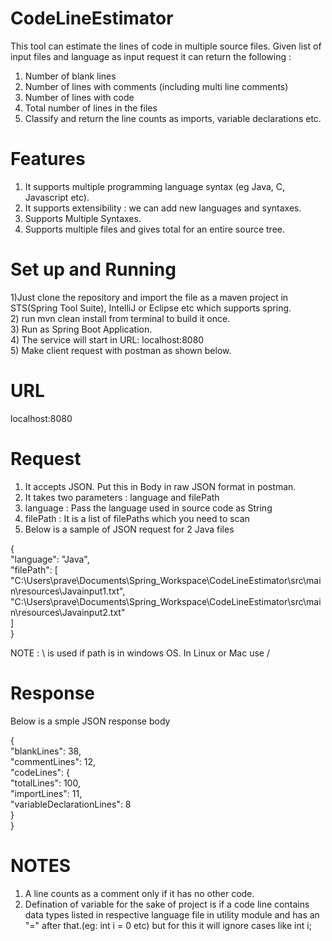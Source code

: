 # CodeLineEstimator
This tool can estimate the lines of code in multiple source files. Given list of input files and language as input request it can return the following :  
1) Number of blank lines
2) Number of lines with comments (including multi line comments)
3) Number of lines with code
4) Total number of lines in the files
5) Classify and return the line counts as imports, variable declarations etc.

# Features
1) It supports multiple programming language syntax (eg Java, C, Javascript etc).
2) It supports extensibility : we can add new languages and syntaxes.
3) Supports Multiple Syntaxes.
4) Supports multiple files and gives total for an entire source tree.

# Set up and Running
1)Just clone the repository and import the file as a maven project in STS(Spring Tool Suite), IntelliJ or Eclipse etc which supports spring.  
2) run mvn clean install from terminal to build it once.  
3) Run as Spring Boot Application.  
4) The service will start in URL: localhost:8080  
5) Make client request with postman as shown below.  

# URL
localhost:8080

# Request
1) It accepts JSON. Put this in Body in raw JSON format in postman.
2) It takes two parameters : language and filePath
3) language : Pass the language used in source code as String
4) filePath : It is a list of filePaths which you need to scan
5) Below is a sample of JSON request for 2 Java files

{  
    "language": "Java",  
    "filePath": [  
        "C:\\Users\\prave\\Documents\\Spring_Workspace\\CodeLineEstimator\\src\\main\\resources\\Javainput1.txt",  
        "C:\\Users\\prave\\Documents\\Spring_Workspace\\CodeLineEstimator\\src\\main\\resources\\Javainput2.txt"  
    ]  
}  

NOTE : \\ is used if path is in windows OS. In Linux or Mac use /

# Response
Below is a smple JSON response body

{  
    "blankLines": 38,  
    "commentLines": 12,  
    "codeLines": {  
        "totalLines": 100,  
        "importLines": 11,  
        "variableDeclarationLines": 8  
    }  
}  

# NOTES
1) A line counts as a comment only if it has no other code.
2) Defination of variable for the sake of project is if a code line contains data types listed in respective language file in utility module and has an "=" after that.(eg: int i = 0 etc) but for this it will ignore cases like int i;



